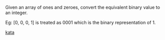 Given an array of ones and zeroes, convert the equivalent binary value to an integer.

Eg: [0, 0, 0, 1] is treated as 0001 which is the binary representation of 1.

[kata](https://www.codewars.com/kata/578553c3a1b8d5c40300037c)
